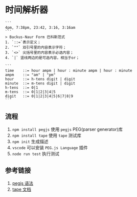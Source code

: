 # 时间解析器

    ```
    4pm, 7:38pm, 23:42, 3:16, 3:16am
    ```
    > Backus-Naur Form 巴科斯范式
    1. `::=`表示定义；
    2. `""` 双引号里的内容表示字符；
    3. `<>` 尖括号里的内容表示必选内容；
    4. `|` 竖线两边的是可选内容，相当于or；

    ```
    time    ::= hour ampm | hour : minute ampm | hour : minute 
    ampm    ::= "am" | "pm"
    hour    ::= h-tens digit | digit
    minute  ::= m-tens digit | digit
    h-tens  ::= 0|1
    m-tens  ::= 0|1|2|3|4|5
    digit   ::= 0|1|2|3|4|5|6|7|8|9
    ```

## 流程

1. `npm install pegjs` 使用 `pegjs` PEG(parser generator)库
2. `npm install tape` 使用 `tape` 测试库
3. `npm init` 生成描述
4. `vscode` 可以安装 `PEG.js Language` 插件
5. `node run test` 执行测试


## 参考链接

1. [pegjs 语法](https://pegjs.org/documentation#using-the-parser)
2. [tape 文档](https://www.npmjs.com/package/tape)
